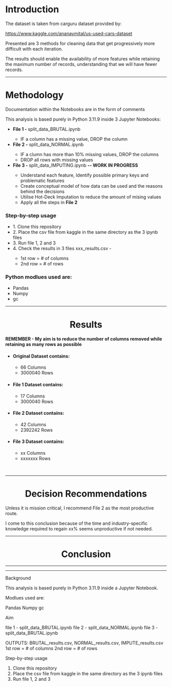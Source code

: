 
<h1>Introduction</h1>

<p>The dataset is taken from carguru dataset provided by:

https://www.kaggle.com/ananaymital/us-used-cars-dataset</p>

<p>Presented are 3 methods for cleaning data that get progressively more difficult with each iteration.</p> 

<p>The results should enable the availability of more features while retaining the maximum number of records, understanding that we will have fewer records.</p>

<hr>

<h1>Methodology</h1>
<p>Documentation within the Notebooks are in the form of comments</p>
<p>This analysis is based purely in Python 3.11.9 inside 3 Jupyter Notebooks:</p>
<ul>
<li><b>File 1 - </b>split_data_BRUTAL.ipynb</li>
<ul>
<li>IF a column has a missing value, DROP the column</li>
</ul>
<li><b>File 2 -</b> split_data_NORMAL.ipynb</li>
<ul>
<li>IF a clumn has more than 10% missing values, DROP the columns</li>
<li>DROP all rows with missing values</li>
</ul>
<li><b>File 3 - </b>split_data_IMPUTING.ipynb <b>-- WORK IN PROGRESS</b></li>
<ul>
<li>Understand each feature, Identify possible primary keys and problematic features</li>
<li>Create conceptual model of how data can be used and the reasons behind the decisions</li>
<li>Utilise Hot-Deck Imputation to reduce the amount of mising values</li>
<li>Apply all the steps in <b>File 2</b></li>
</ul>
</ul>

<h3>Step-by-step usage</h3>

<ul><li>1. Clone this repository</li>
<li>2. Place the csv file from kaggle in the same directory as the 3 ipynb files</li>
<li>3. Run file 1, 2 and 3</li>
<li>4. Check the results in 3 files xxx_results.csv -</li>  
<ul><li>1st row = # of columns</li>
<li>2nd row = # of rows</li></ul></ul>


<h3>Python modlues used are:</h3>
<ul>
<li>Pandas </li>
<li>Numpy</li>
<li>gc</li>
</ul>

<hr>

<div style="text-align: center;">
<h1>Results</h1>
</div>

<h4><b>REMEMBER -</b> My aim is to reduce the number of columns removed while retaining as many rows as possible</h4>

<ul><li><b><h4>Original Dataset contains:</h4></b></li>
<ul>
<li>66 Columns</li>
<li>3000040 Rows</li>
</ul>
</ul>

<ul><li><h4><b>File 1</b> Dataset contains:</h4></li>
<ul>
<li>17 Columns</li>
<li>3000040 Rows</li>
</ul>
</ul>

<ul><li><h4><b>File 2</b> Dataset contains:</h4></li>
<ul>
<li>42 Columns</li>
<li>2392242 Rows</li>
</ul>
</ul>

<ul><li><h4><b>File 3</b> Dataset contains:</h4></li>
<ul>
<li>xx Columns</li>
<li>xxxxxxx Rows</li>
</ul>
</ul>

<br>

<hr>

<div style="text-align: center;">
<h1>Decision Recommendations</h1>
</div>
<p>Unless it is mission critical, I recommend File 2 as the most productive route.</p>
<p>I come to this conclusion because of the time and industry-specific knowledge required to regain xx% seems unproductive if not needed.</p>

<hr>

<div style="text-align: center;">
<h1>Conclusion</h1>
</div>



<hr>
<hr>









Background





This analysis is based purely in Python 3.11.9 inside a Jupyter Notebook.

Modlues used are:

Pandas
Numpy
gc

Aim

file 1 - split_data_BRUTAL.ipynb
file 2 - split_data_NORMAL.ipynb
file 3 - split_data_BRUTAL.ipynb

OUTPUTS: BRUTAL_results.csv, NORMAL_results.csv, IMPUTE_results.csv
        1st row = # of columns
        2nd row = # of rows

Step-by-step usage

1. Clone this repository
2. Place the csv file from kaggle in the same directory as the 3 ipynb files
3. Run file 1, 2 and 3 


